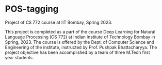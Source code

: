 # POS-tagging

Project of CS 772 course at IIT Bombay, Spring 2023.

This project is completed as a part of the course Deep Learning for Natural Language Processing (CS 772) at Indian Institute of Technology Bombay in Spring, 2023. The course is offered by the Dept. of Computer Science and Engineering of the institute, instructed by Prof. Pushpak Bhattacharyya. The project objective has been accomplished by a team of three M.Tech first year students.
